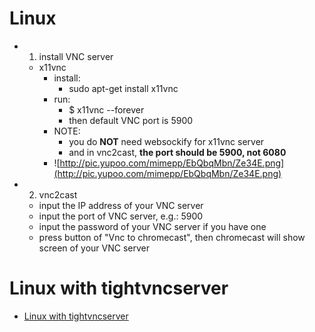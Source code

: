 # Linux #
  * 1. install VNC server
    * x11vnc
      * install:
        * sudo apt-get install x11vnc
      * run:
        * $ x11vnc --forever
        * then default VNC port is 5900
      * NOTE:
        * you do **NOT** need websockify for x11vnc server
        * and in vnc2cast, **the port should be 5900, not 6080**
      * ![http://pic.yupoo.com/mimepp/EbQbqMbn/Ze34E.png](http://pic.yupoo.com/mimepp/EbQbqMbn/Ze34E.png)
  * 2. vnc2cast
    * input the IP address of your VNC server
    * input the port of VNC server, e.g.: 5900
    * input the password of your VNC server if you have one
    * press button of "Vnc to chromecast", then chromecast will show screen of your VNC server

# Linux with tightvncserver #
  * [Linux with tightvncserver](https://code.google.com/p/vnc2cast/wiki/usage_of_vnc2cast_linux_tightvncserver)